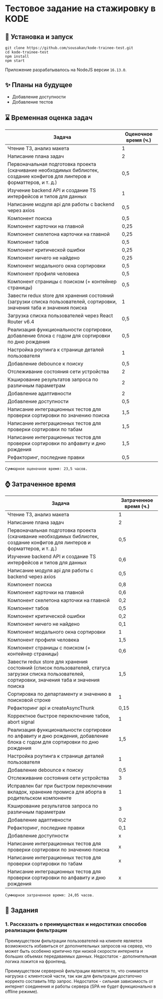 # Тестовое задание на стажировку в KODE

## 🚀 Установка и запуск

```
git clone https://github.com/sousakan/kode-trainee-test.git
cd kode-trainee-test
npm install
npm start
```

Приложение разрабатывалось на NodeJS версии `16.13.0`.

## ✨ Планы на будущее

- Добавление доступности
- Добавление тестов

## ⌛ Временная оценка задач

| Задача | Оценочное время (ч.) |
| ------ | -------------------- |
| Чтение ТЗ, анализ макета | 1 |
| Написание плана задач | 2 |
| Первоначальная подготовка проекта (скачивание необходимых библиотек, создание конфигов для линтеров и форматтеров, и т. д.) | 0,5 |
| Изучение backend API и создание TS интерфейсов и типов для данных | 1 |
| Написание модуля api для работы с backend через axios | 0,5 |
| Компонент поиска | 0,5 |
| Компонент карточки на главной | 0,25 |
| Компонент скелетона карточки на главной | 0,25 |
| Компонент табов | 0,5 |
| Компонент критической ошибки  | 0,25 |
| Компонент ничего не найдено  | 0,25 |
| Компонент модального окна сортировки | 0,5 |
| Компонент профиля человека | 0,5 |
| Компонент страницы с поиском (+ контейнер страницы) | 0,5 |
| Завести redux store для хранения состояний (загрузки списка пользователей,  сортировки, значения таба и значения поиска | 1 |
| Загрузка списка пользователей через React Router v6.4 | 0,5 |
| Реализация функциональности сортировки, добавление блока с годом для сортировки по дню рождения | 0,5 |
| Настройка роутинга к странице деталей пользователя | 1 |
| Добавление debounce к поиску | 0,5 |
| Отслеживание состояния сети устройства | 2 |
| Кэширование результатов запроса по различным параметрам | 2 |
| Добавление адаптивности | 2 |
| Добавление доступности | 0,5 |
| Написание интеграционных тестов для проверки сортировки по значению поиска | 1,5 |
| Написание интеграционных тестов для проверки сортировки по табам | 1,5 |
| Написание интеграционных тестов для проверки сортировки по алфавиту и дню рождения | 1,5 |
| Рефакторинг, последние правки | 0,5 |

`Суммарное оценочное время: 23,5 часов.`

## ⌚ Затраченное время

| Задача | Затраченное время (ч.) |
| ------ | -------------------- |
| Чтение ТЗ, анализ макета | 1 |
| Написание плана задач | 2 |
| Первоначальная подготовка проекта (скачивание необходимых библиотек, создание конфигов для линтеров и форматтеров, и т. д.) | 0,5 |
| Изучение backend API и создание TS интерфейсов и типов для данных | 0,6 |
| Написание модуля api для работы с backend через axios | 0,5 |
| Компонент поиска | 0,8 |
| Компонент карточки на главной  | 0,6 |
| Компонент скелетона карточки на главной | 0,2 |
| Компонент табов | 0,5 |
| Компонент критической ошибки  | 0,2 |
| Компонент ничего не найдено  | 0,1 |
| Компонент модального окна сортировки | 1 |
| Компонент профиля человека | 1,5 |
| Компонент страницы с поиском (+ контейнер страницы) | 0,6 |
| Завести redux store для хранения состояний (список пользователей, статуса загрузки списка пользователей, сортировки, значения таба и значения поиска | 1,5 |
| Сортировка по департаменту и значению в поисковой строке | 1 |
| Рефакторинг api и createAsyncThunk | 0,15 |
| Корректное быстрое переключение табов, abort signal | 1 |
| Реализация функциональности сортировки по алфавиту и дню рождения, добавление блока с годом для сортировки по дню рождения | 1,5 |
| Настройка роутинга к странице деталей пользователя | 1 |
| Добавление debounce к поиску | 0,5 |
| Отслеживание состояния сети устройства | 3 |
| Исправлен баг при быстром переключении вкладок, хранение промиса для аборта в родительском компоненте | 1 |
| Кэширование результатов запроса по различным параметрам | 3 |
| Добавление адаптивности | 0,2 |
| Рефакторинг, последние правки | 0,1 |
| Добавление доступности | x |
| Написание интеграционных тестов для проверки сортировки по значению поиска | x |
| Написание интеграционных тестов для проверки сортировки по табам | x |
| Написание интеграционных тестов для проверки сортировки по алфавиту и дню рождения | x |

`Суммарное затраченное время: 24,05 часов.`


## 🧾 Задания

### 1. Рассказать о преимуществах и недостатках способов реализации фильтрации

Преимуществом фильтрации пользователей на клиенте является возможность избавиться от дополнительных запросов на сервер, что может быть особенно критично при низкой скорости интернета и больших объемах передаваемых данных. Недостаток - дополнительная логика ложится на фронтенд.

Преимуществом серверной фильтрации является то, что снимается нагрузка с клиентской части, так как для фильтрации достаточно корректо составить http запрос. Недостаток - сильная зависимость от интернет соединения и работы сервера (SPA не будет функционально в offline режиме).


